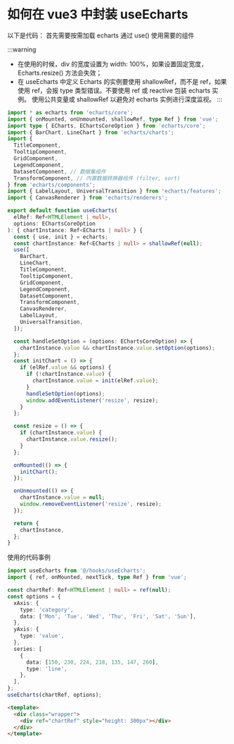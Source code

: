 # 如何在 vue3 中封装 useEcharts

以下是代码：
首先需要按需加载 echarts
通过 use() 使用需要的组件

:::warning

- 在使用的时候，div 的宽度设置为 width: 100%，如果设置固定宽度，Echarts.resize() 方法会失效；
- 在 useEcharts 中定义 Echarts 的实例要使用 shallowRef，而不是 ref，如果使用 ref，会报 type 类型错误。不要使用 ref 或 reactive 包装 echarts 实例。 使用公共变量或 shallowRef 以避免对 echarts 实例进行深度监视。
  :::

```ts title="@/hooks/useEcharts"
import * as echarts from 'echarts/core';
import { onMounted, onUnmounted, shallowRef, type Ref } from 'vue';
import type { ECharts, EChartsCoreOption } from 'echarts/core';
import { BarChart, LineChart } from 'echarts/charts';
import {
  TitleComponent,
  TooltipComponent,
  GridComponent,
  LegendComponent,
  DatasetComponent, // 数据集组件
  TransformComponent, // 内置数据转换器组件 (filter, sort)
} from 'echarts/components';
import { LabelLayout, UniversalTransition } from 'echarts/features';
import { CanvasRenderer } from 'echarts/renderers';

export default function useEcharts(
  elRef: Ref<HTMLElement | null>,
  options: EChartsCoreOption
): { chartInstance: Ref<ECharts | null> } {
  const { use, init } = echarts;
  const chartInstance: Ref<ECharts | null> = shallowRef(null);
  use([
    BarChart,
    LineChart,
    TitleComponent,
    TooltipComponent,
    GridComponent,
    LegendComponent,
    DatasetComponent,
    TransformComponent,
    CanvasRenderer,
    LabelLayout,
    UniversalTransition,
  ]);

  const handleSetOption = (options: EChartsCoreOption) => {
    chartInstance.value && chartInstance.value.setOption(options);
  };
  const initChart = () => {
    if (elRef.value && options) {
      if (!chartInstance.value) {
        chartInstance.value = init(elRef.value);
      }
      handleSetOption(options);
      window.addEventListener('resize', resize);
    }
  };

  const resize = () => {
    if (chartInstance.value) {
      chartInstance.value.resize();
    }
  };

  onMounted(() => {
    initChart();
  });

  onUnmounted(() => {
    chartInstance.value = null;
    window.removeEventListener('resize', resize);
  });

  return {
    chartInstance,
  };
}
```

使用的代码事例

```ts title="vue"
import useEcharts from '@/hooks/useEcharts';
import { ref, onMounted, nextTick, type Ref } from 'vue';

const chartRef: Ref<HTMLElement | null> = ref(null);
const options = {
  xAxis: {
    type: 'category',
    data: ['Mon', 'Tue', 'Wed', 'Thu', 'Fri', 'Sat', 'Sun'],
  },
  yAxis: {
    type: 'value',
  },
  series: [
    {
      data: [150, 230, 224, 218, 135, 147, 260],
      type: 'line',
    },
  ],
};
useEcharts(chartRef, options);
```

```html title="html"
<template>
  <div class="wrapper">
    <div ref="chartRef" style="height: 300px"></div>
  </div>
</template>
```
